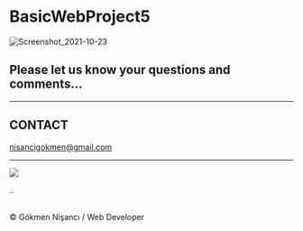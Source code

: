 # BasicWebProject5
![Screenshot_2021-10-23  ](https://user-images.githubusercontent.com/91744618/138555730-c34307c8-0b4f-432c-b452-692db33f7f50.png)


<h2>Please let us know your questions and comments... </h2>
<hr>
<h2> CONTACT </h2>
<a href = "http://www.gmail.com" > nisancigokmen@gmail.com</a> <br>
<hr>
<div>
 <img src="https://media0.giphy.com/media/heIX5HfWgEYlW/giphy.gif?cid=ecf05e47fuk5xywwg4hnk13x22l2ks5io7v6yq0s6fmi93k1&rid=giphy.gif&ct=g" >
  
  
  

  
..
</div><br>
&copy; Gökmen Nişancı / Web Developer
